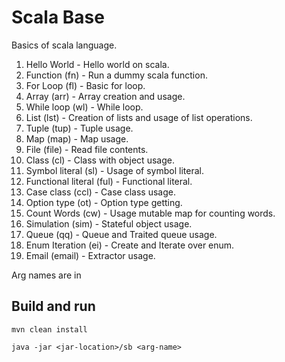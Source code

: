 # Scala Base

Basics of scala language.

1. Hello World - Hello world on scala.
2. Function (fn) - Run a dummy scala function.
3. For Loop (fl) - Basic for loop.
4. Array (arr) - Array creation and usage.
5. While loop (wl) - While loop.
6. List (lst) - Creation of lists and usage of list operations.
7. Tuple (tup) - Tuple usage.
8. Map (map) - Map usage.
9. File (file) - Read file contents.
10. Class (cl) - Class with object usage.
11. Symbol literal (sl) - Usage of symbol literal.
12. Functional literal (ful) - Functional literal.
13. Case class (ccl) - Case class usage.
14. Option type (ot) - Option type getting.
15. Count Words (cw) - Usage mutable map for counting words.
16. Simulation (sim) - Stateful object usage.
17. Queue (qq) - Queue and Traited queue usage.
18. Enum Iteration (ei) - Create and Iterate over enum.
19. Email (email) - Extractor usage.

Arg names are in 

## Build and run

```
mvn clean install

java -jar <jar-location>/sb <arg-name>
```
